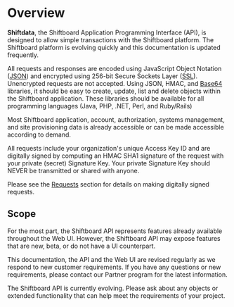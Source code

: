 # Overview

**Shiftdata**, the Shiftboard Application Programming Interface
(API), is designed to allow simple transactions with the Shiftboard
platform.  The Shiftboard platform is evolving quickly and this
documentation is updated frequently.

All requests and responses are encoded using JavaScript Object
Notation ([JSON](http://www.json.org/)) and encrypted using 256-bit
Secure Sockets Layer
([SSL](http://www.mozilla.org/projects/security/pki/nss/ssl/draft302.txt)).
Unencrypted requests are not accepted.  Using JSON, HMAC, and
[Base64](http://tools.ietf.org/rfc/rfc4648.txt) libraries, it should
be easy to create, update, list and delete objects within the
Shiftboard application.  These libraries should be available for
all programming languages (Java, PHP, .NET, Perl, and Ruby/Rails)

Most Shiftboard application, account, authorization, systems
management, and site provisioning data is already accessible or can
be made accessible according to demand.

All requests include your organization's unique Access Key ID and
are digitally signed by computing an HMAC SHA1 signature of the
request with your private (secret) Signature Key.  Your private
Signature Key should NEVER be transmitted or shared with anyone.

Please see the [Requests](#requests) section for details on making
digitally signed requests.

## Scope

For the most part, the Shiftboard API represents features already
available throughout the Web UI.  However, the Shiftboard API may
expose features that are new, beta, or do not have a UI counterpart.

This documentation, the API and the Web UI are revised regularly
as we respond to new customer requirements.  If you have any questions
or new requirements, please contact our Partner program for the
latest information.

The Shiftboard API is currently evolving.  Please ask about any
objects or extended functionality that can help meet the requirements
of your project.
